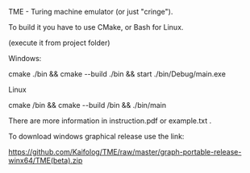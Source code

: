 TME - Turing machine emulator (or just "cringe").

To build it you have to use CMake, or Bash for Linux.

(execute it from project folder)

Windows:

cmake ./bin && cmake --build ./bin && start ./bin/Debug/main.exe

Linux 

cmake /bin && cmake --build /bin && ./bin/main

There are more information in instruction.pdf or example.txt .

To download windows graphical release use the link:

https://github.com/Kaifolog/TME/raw/master/graph-portable-release-winx64/TME(beta).zip
